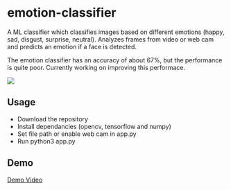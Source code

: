 # emotion-classifier
A ML classifier which classifies images based on different emotions (happy, sad, disgust, surprise, neutral).
Analyzes frames from video or web cam and predicts an emotion if a face is detected.

The emotion classifier has an accuracy of about 67%, but the performance is quite poor. Currently working on improving this performace.

<img src="https://user-images.githubusercontent.com/34603371/127161283-8df09552-2188-45e1-aba8-392856139d12.png">



## Usage

- Download the repository
- Install dependancies (opencv, tensorflow and numpy)
- Set file path or enable web cam in app.py
- Run python3 app.py


## Demo
<a href="https://drive.google.com/file/d/1WISQEVsBWicDJNGpbNnMgioWn_wUPZdu/view?usp=sharing">Demo Video</a>

